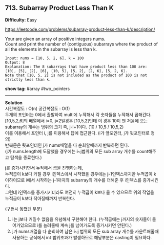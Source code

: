 ## 713. Subarray Product Less Than K

**Difficulty:** Easy

https://leetcode.com/problems/subarray-product-less-than-k/description/

Your are given an array of positive integers nums. <br/>
Count and print the number of (contiguous) subarrays where the product of all the elements in the subarray is less than k.

```
Input: nums = [10, 5, 2, 6], k = 100
Output: 8
Explanation: The 8 subarrays that have product less than 100 are: [10], [5], [2], [6], [10, 5], [5, 2], [2, 6], [5, 2, 6].
Note that [10, 5, 2] is not included as the product of 100 is not strictly less than k.
```

**show tag:** \#array \#two_pointers

----------------------------------------

**Solution** <br/>
시간복잡도 : O(n) 공간복잡도 : O(1) <br/>
두개의 포인터는 0에서 출발하여 multi에 누적해서 각 숫자들을 누적해서 곱해간다. <br/>
[10,5,2,6]의 배열에서 i=0, j=2일경우 [10,5,2]인데 이 경우 10이 맨 처음에 오는 subarray의 개수는 범위의 크기 즉, j-i+1이다. (10 / 10,5 / 10,5,2) <br/>
이를 이용해서 포인터 i, j를 이용해서 답에 접근한다. (i가 앞포인터, j가 뒷포인터로 정의) <br/>
반복문은 뒷포인터인 j가 nums배열을 다 순회할때까지 반복하면 된다. <br/>
(j가 nums.length에 도달했을 경우에는 i~j범위의 모든 sub array 개수를 count해주고 탐색을 종료한다.) <br/>

j를 증가시키면서 누적해서 곱을 진행하는데, <br/>
누적곱이 k보다 커질 경우 i인덱스에서 시작했을 경우에는 j-1인덱스까지만 누적곱이 k이하이므로 i에서 시작하는 j-1까지의 subarray의 개수를 더해준 후 i인덱스를 증가시킨다. <br/>
그런데 i인덱스를 증가시키더라도 여전히 누적곱이 k보다 클 수 있으므로 위의 작업을 누적곱이 k보다 작아질때까지 반복한다. <br/>

(구현시 놓쳤던 부분)
1. i는 j보다 커질수 없음을 유념해서 구현해야 한다. (누적곱에는 j까지의 숫자들이 들어가있으므로 i를 늘려줄때 계속 j를 넘어가도록 증가시키면 안된다.)
2. j가 nums배열을 다 순회하여 남은 i~j 범위의 모든 sub array 개수를 카운트해줄때 사용하는 공식에서 int 범위초과가 발생하므로 해당부분은 casting이 필요하다.
